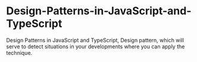 # Design-Patterns-in-JavaScript-and-TypeScript
Design Patterns in JavaScript and TypeScript, Design pattern, which will serve to detect situations in your developments where you can apply the technique.
